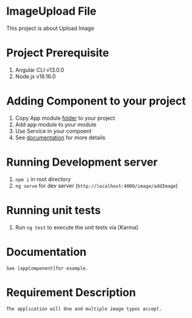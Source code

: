 # ImageUpload File

This project is about Upload Image

# Project Prerequisite

1. Angular CLI v13.0.0
2. Node.js v16.16.0

# Adding Component to your project
1. Copy App module [folder](https://github.com/Deep1218/reusable/tree/ImageUpload/src/app) to your project
2. Add app module to your module
3. Use Service in your compoent
4. See [documentation]() for more details

# Running Development server

1. `npm i` in root directory
2. `ng serve` for dev server (`http://localhost:4000/image/addImage`)


# Running unit tests

1. Run `ng test` to execute the unit tests via [Karma]


# Documentation

    See [appComponent]for example.  

# Requirement Description


    The application will One and multiple image types accept.





